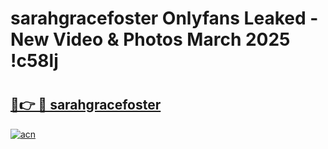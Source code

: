 # sarahgracefoster Onlyfans Leaked - New Video & Photos March 2025 !c58lj

# <h2><a href="https://pxlgo8.iuczelnia.edu.pl?title=sarahgracefoster&ref=c58lj">🔗👉 🔴 sarahgracefoster</a></h2>

[![acn](https://github.com/user-attachments/assets/0f9c940e-d8b0-45ae-aac7-cd30a18b3e1c)](https://pxlgo8.iuczelnia.edu.pl?title=sarahgracefoster&ref=c58lj)

